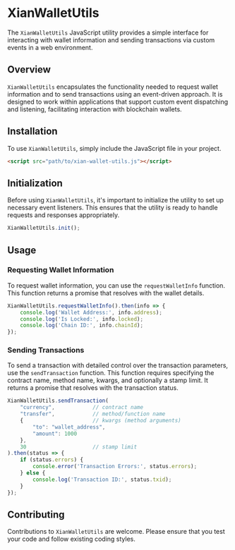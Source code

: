 # XianWalletUtils

The `XianWalletUtils` JavaScript utility provides a simple interface for interacting with wallet information and sending transactions via custom events in a web environment.

## Overview

`XianWalletUtils` encapsulates the functionality needed to request wallet information and to send transactions using an event-driven approach. It is designed to work within applications that support custom event dispatching and listening, facilitating interaction with blockchain wallets.

## Installation

To use `XianWalletUtils`, simply include the JavaScript file in your project.

```html
<script src="path/to/xian-wallet-utils.js"></script>
```

## Initialization

Before using `XianWalletUtils`, it's important to initialize the utility to set up necessary event listeners. This ensures that the utility is ready to handle requests and responses appropriately.

```javascript
XianWalletUtils.init();
```

## Usage

### Requesting Wallet Information

To request wallet information, you can use the `requestWalletInfo` function. This function returns a promise that resolves with the wallet details.

```javascript
XianWalletUtils.requestWalletInfo().then(info => {
    console.log('Wallet Address:', info.address);
    console.log('Is Locked:', info.locked);
    console.log('Chain ID:', info.chainId);
});
```

### Sending Transactions

To send a transaction with detailed control over the transaction parameters, use the `sendTransaction` function. This function requires specifying the contract name, method name, kwargs, and optionally a stamp limit. It returns a promise that resolves with the transaction status.

```javascript
XianWalletUtils.sendTransaction(
    "currency",            // contract name
    "transfer",            // method/function name
    {                      // kwargs (method arguments)
        "to": "wallet_address",
        "amount": 1000
    },
    30                     // stamp limit
).then(status => {
    if (status.errors) {
        console.error('Transaction Errors:', status.errors);
    } else {
        console.log('Transaction ID:', status.txid);
    }
});
```

## Contributing

Contributions to `XianWalletUtils` are welcome. Please ensure that you test your code and follow existing coding styles.

